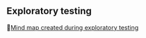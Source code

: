 ## Exploratory testing

🔹[Mind map created during exploratory testing](https://miro.com/app/board/uXjVIpYEmGU=/?share_link_id=687717024212)

